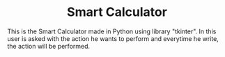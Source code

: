 <h1 align="center">Smart Calculator</h1>
<p>This is the Smart Calculator made in Python using library "tkinter". In this user is asked with the action he wants to perform and everytime he write, the action will be performed. 
